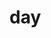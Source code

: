 # day


<img src="images/who.png" alt="" /><br/><br/>
<img src="images/am.png" alt="" /><br/><br/>
<img src="images/I.png" alt="" /><br/><br/>
